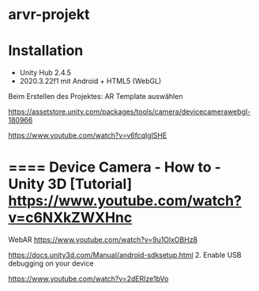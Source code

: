 # arvr-projekt

# Installation
- Unity Hub 2.4.5
- 2020.3.22f1 mit Android + HTML5 (WebGL)

Beim Erstellen des Projektes:
AR Template auswählen

https://assetstore.unity.com/packages/tools/camera/devicecamerawebgl-180966

https://www.youtube.com/watch?v=v6fcqIglSHE

====
Device Camera - How to - Unity 3D [Tutorial]
https://www.youtube.com/watch?v=c6NXkZWXHnc
====

WebAR
https://www.youtube.com/watch?v=9u1OlxOBHz8



https://docs.unity3d.com/Manual/android-sdksetup.html
2. Enable USB debugging on your device


https://www.youtube.com/watch?v=2dERIze1bVo


